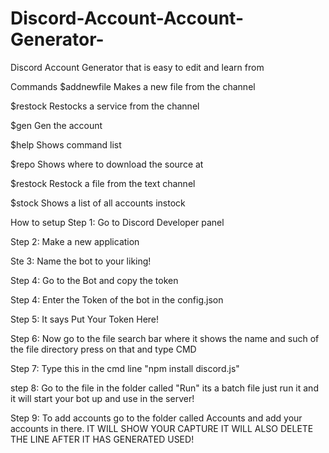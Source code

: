# Discord-Account-Account-Generator-
Discord Account Generator that is easy to edit and learn from

Commands
$addnewfile Makes a new file from the channel

$restock Restocks a service from the channel

$gen Gen the account 

$help Shows command list

$repo Shows where to download the source at

$restock Restock a file from the text channel

$stock Shows a list of all accounts instock


How to setup
Step 1: Go to Discord Developer panel

Step 2: Make a new application

Ste 3: Name the bot to your liking!

Step 4: Go to the Bot and copy the token

Step 4: Enter the Token of the bot in the config.json

Step 5: It says Put Your Token Here!

Step 6: Now go to the file search bar where it shows the name and such of the file directory press on that and type CMD

Step 7: Type this in the cmd line "npm install discord.js"

step 8: Go to the file in the folder called "Run" its a batch file just run it and it will start your bot up and use in the server!

Step 9: To add accounts go to the folder called Accounts and add your accounts in there. IT WILL SHOW YOUR CAPTURE IT WILL ALSO DELETE THE LINE AFTER IT HAS GENERATED USED!
